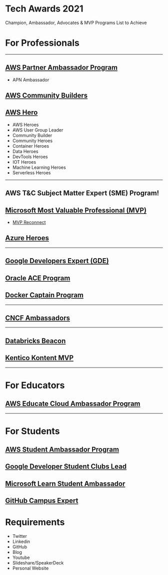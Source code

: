 # Tech Awards 2021
Champion, Ambassador, Advocates &amp; MVP Programs List to Achieve

# For Professionals
--------
## [AWS Partner Ambassador Program](https://aws.amazon.com/partners/ambassadors)
- APN Ambassador
## [AWS Community Builders](https://aws.amazon.com/developer/community/community-builders/)
## [AWS Hero](https://aws.amazon.com/developer/community/heroes/)
- AWS Heroes
- AWS User Group Leader
- Community Builder
- Community Heroes
- Container Heroes
- Data Heroes
- DevTools Heroes
- IOT Heroes
- Machine Learning Heroes
- Serverless Heroes
--------
## AWS T&C Subject Matter Expert (SME) Program!
## [Microsoft Most Valuable Professional (MVP)](https://mvp.microsoft.com/)
- [MVP Reconnect](https://mvp.microsoft.com/en-us/Pages/reconnect-whatis#:~:text=MVP%20Reconnect%20is%20the%20official,you%20experienced%20as%20an%20MVP.)
## [Azure Heroes](https://www.microsoft.com/skills/azureheroes)
--------
## [Google Developers Expert (GDE)](https://developers.google.com/community/experts)
## [Oracle ACE Program](https://developer.oracle.com/in/ace)
## [Docker Captain Program](https://www.docker.com/community/captains)
--------
## [CNCF Ambassadors](https://www.cncf.io/people/ambassadors/)
--------
## [Databricks Beacon](https://databricks.com/discover/beacons)
## [Kentico Kontent MVP](https://kontent.ai/mvp-program)
--------
# For Educators
## [AWS Educate Cloud Ambassador Program](https://aws.amazon.com/education/awseducate/cloud-ambassador-program/)
--------
# For Students
## [AWS Student Ambassador Program](https://aws.amazon.com/education/awseducate/student-ambassador-program/)
## [Google Developer Student Clubs Lead](https://developers.google.com/community/gdsc/leads)
## [Microsoft Learn Student Ambassador](https://studentambassadors.microsoft.com/)
## [GitHub Campus Expert](https://education.github.com/experts)


# Requirements
- Twitter
- Linkedin
- GitHub
- Blog
- Youtube
- Slideshare/SpeakerDeck
- Personal Website

